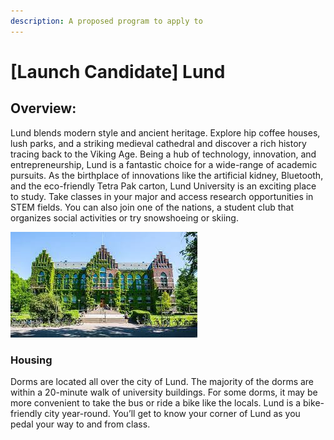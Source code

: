 ```yaml
---
description: A proposed program to apply to
---
```


# \[Launch Candidate] Lund

## Overview:

Lund blends modern style and ancient heritage. Explore hip coffee houses, lush parks, and a striking medieval cathedral and discover a rich history tracing back to the Viking Age. Being a hub of technology, innovation, and entrepreneurship, Lund is a fantastic choice for a wide-range of academic pursuits. As the birthplace of innovations like the artificial kidney, Bluetooth, and the eco-friendly Tetra Pak carton, Lund University is an exciting place to study. Take classes in your major and access research opportunities in STEM fields. You can also join one of the nations, a student club that organizes social activities or try snowshoeing or skiing.

![picture of Lund university - yes I am ADA compliant](../../.gitbook/assets/image.png)

### Housing

Dorms are located all over the city of Lund. The majority of the dorms are within a 20-minute walk of university buildings. For some dorms, it may be more convenient to take the bus or ride a bike like the locals. Lund is a bike-friendly city year-round. You’ll get to know your corner of Lund as you pedal your way to and from class.

###
